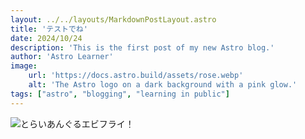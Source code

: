 ```yaml
---
layout: ../../layouts/MarkdownPostLayout.astro
title: 'テストでね'
date: 2024/10/24
description: 'This is the first post of my new Astro blog.'
author: 'Astro Learner'
image:
    url: 'https://docs.astro.build/assets/rose.webp'
    alt: 'The Astro logo on a dark background with a pink glow.'
tags: ["astro", "blogging", "learning in public"]
---
```


![とらいあんぐるエビフライ！](http://i.imgur.com/Jjwsc.jpg)
